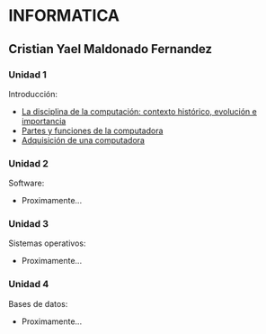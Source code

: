 # INFORMATICA
## Cristian Yael Maldonado Fernandez

### Unidad 1
Introducción:
- [La disciplina de la computación: contexto histórico, evolución e importancia](Practica1.md)
- [Partes y funciones de la computadora](Practica2.md)
- [Adquisición de una computadora](Practica3.md)

### Unidad 2
Software:
- Proximamente...

### Unidad 3
Sistemas operativos:
- Proximamente...

### Unidad 4
Bases de datos:
- Proximamente...
